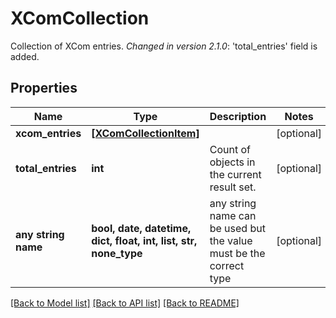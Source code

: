 # XComCollection

Collection of XCom entries.  *Changed in version 2.1.0*&#58; 'total_entries' field is added. 

## Properties
Name | Type | Description | Notes
------------ | ------------- | ------------- | -------------
**xcom_entries** | [**[XComCollectionItem]**](XComCollectionItem.md) |  | [optional] 
**total_entries** | **int** | Count of objects in the current result set. | [optional] 
**any string name** | **bool, date, datetime, dict, float, int, list, str, none_type** | any string name can be used but the value must be the correct type | [optional]

[[Back to Model list]](../README.md#documentation-for-models) [[Back to API list]](../README.md#documentation-for-api-endpoints) [[Back to README]](../README.md)


